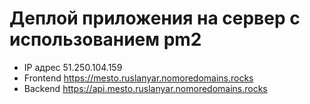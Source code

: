 # Деплой приложения на сервер с использованием pm2

* IP адрес 51.250.104.159
* Frontend https://mesto.ruslanyar.nomoredomains.rocks
* Backend https://api.mesto.ruslanyar.nomoredomains.rocks
